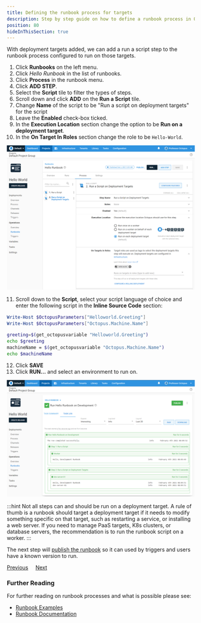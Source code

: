 ```yaml
---
title: Defining the runbook process for targets
description: Step by step guide on how to define a runbook process in Octopus Deploy.
position: 80
hideInThisSection: true
---
```


With deployment targets added, we can add a run a script step to the runbook process configured to run on those targets.

1. Click **Runbooks** on the left menu.
1. Click *Hello Runbook* in the list of runbooks.
1. Click **Process** in the runbook menu.
1. Click **ADD STEP**.
1. Select the **Script** tile to filter the types of steps.
1. Scroll down and click **ADD** on the **Run a Script** tile.
1. Change **Name** of the script to be "Run a script on deployment targets" for the script 
1. Leave the **Enabled** check-box ticked.
1. In the **Execution Location** section change the option to be **Run on a deployment target**.
1. In the **On Target In Roles** section change the role to be `Hello-World`.

![Changing the script step to run on a deployment target](images/run-script-on-deployment-target.png)

11. Scroll down to the **Script**, select your script language of choice and enter the following script in the **Inline Source Code** section:

```powershell PowerShell
Write-Host $OctopusParameters["Helloworld.Greeting"]
Write-Host $OctopusParameters["Octopus.Machine.Name"]
```
```bash Bash
greeting=$(get_octopusvariable "Helloworld.Greeting")
echo $greeting
machineName = $(get_octopusvariable "Octopus.Machine.Name")
echo $machineName
```

12. Click **SAVE**
13. Click **RUN...** and select an environment to run on.

![Running the runbook script on a deployment target](images/run-deployment-target-results.png)

:::hint
Not all steps can and should be run on a deployment target.  A rule of thumb is a runbook should target a deployment target if it needs to modify something specific on that target, such as restarting a service, or installing a web server.  If you need to manage PaaS targets, K8s clusters, or database servers, the recommendation is to run the runbook script on a worker.
:::

The next step will [publish the runbook](/docs/getting-started/first-runbook-run/publishing-a-runbook.md) so it can used by triggers and users have a known version to run.

<span><a class="btn btn-outline-dark" href="/docs/getting-started/first-runbook-run/add-runbook-deployment-targets">Previous</a></span>&nbsp;&nbsp;&nbsp;&nbsp;&nbsp;<span><a class="btn btn-success" href="/docs/getting-started/first-runbook-run/publishing-a-runbook">Next</a></span>

### Further Reading

For further reading on runbook processes and what is possible please see:

- [Runbook Examples](/docs/runbooks/runbook-examples/index.md)
- [Runbook Documentation](/docs/runbooks/index.md)
